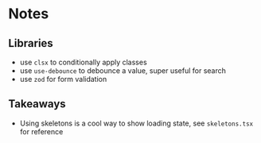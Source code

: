 # Notes

## Libraries

- use `clsx` to conditionally apply classes
- use `use-debounce` to debounce a value, super useful for search
- use `zod` for form validation

## Takeaways

- Using skeletons is a cool way to show loading state, see `skeletons.tsx` for reference
